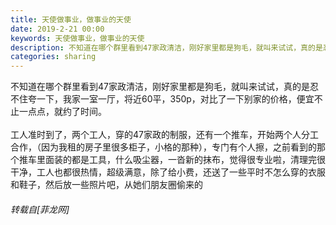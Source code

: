 ```yaml
---
title: 天使做事业，做事业的天使
date: 2019-2-21 00:00
keywords: 天使做事业，做事业的天使
description: 不知道在哪个群里看到47家政清洁，刚好家里都是狗毛，就叫来试试，真的是忍不住夸一下，我家一室一厅，将近60平，350p，对比了一下别家的价格，便宜不止一点点，就约了时间。工人准时到了，两个工人，穿的47家政的制服，还有一个推车，开始两个人分工合作，（因为我租的房子里很多柜子，小格的那种），专门有个人擦，之前看到的那个推车里面装的都是工具，什么吸尘器，一沓新的抹布，觉得很专业啦，清理完很干净，工人也都很热情，超级满意，除了给小费，还送了一些平时不怎么穿的衣服和鞋子，然后放一些照片吧，从她们朋友圈偷来的
categories: sharing
---
```

<td class="t_f" id="postmessage_3081876">

不知道在哪个群里看到47家政清洁，刚好家里都是狗毛，就叫来试试，真的是忍不住夸一下，我家一室一厅，将近60平，350p，对比了一下别家的价格，便宜不止一点点，就约了时间。<br/>
<br/>
工人准时到了，两个工人，穿的47家政的制服，还有一个推车，开始两个人分工合作，（因为我租的房子里很多柜子，小格的那种），专门有个人擦，之前看到的那个推车里面装的都是工具，什么吸尘器，一沓新的抹布，觉得很专业啦，清理完很干净，工人也都很热情，超级满意，除了给小费，还送了一些平时不怎么穿的衣服和鞋子，然后放一些照片吧，从她们朋友圈偷来的</td>
###### 转载自[菲龙网]